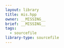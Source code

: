 ```yaml
---
layout: library
title: mis.hpp
owner: __MISSING__
brief: __MISSING__
tags:
  - sourcefile
library-type: sourcefile
---
```

